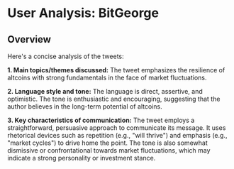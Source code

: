 # User Analysis: BitGeorge

## Overview

Here's a concise analysis of the tweets:

**1. Main topics/themes discussed:**
The tweet emphasizes the resilience of altcoins with strong fundamentals in the face of market fluctuations.

**2. Language style and tone:**
The language is direct, assertive, and optimistic. The tone is enthusiastic and encouraging, suggesting that the author believes in the long-term potential of altcoins.

**3. Key characteristics of communication:**
The tweet employs a straightforward, persuasive approach to communicate its message. It uses rhetorical devices such as repetition (e.g., "will thrive") and emphasis (e.g., "market cycles") to drive home the point. The tone is also somewhat dismissive or confrontational towards market fluctuations, which may indicate a strong personality or investment stance.